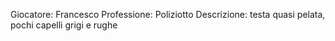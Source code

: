Giocatore: Francesco
Professione: Poliziotto
Descrizione: testa quasi pelata, pochi capelli grigi e rughe